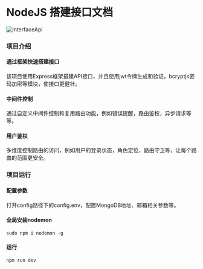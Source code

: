 # NodeJS 搭建接口文档
![interfaceApi](https://repository-images.githubusercontent.com/288929395/69e1cb00-e549-11ea-81a1-9632ae9a0468)
### 项目介绍
#### 通过框架快速搭建接口
该项目使用Express框架搭建API接口，并且使用jwt令牌生成和验证，bcryptjs密码加密等模块，使接口更健壮。
#### 中间件控制
通过自定义中间件控制和复用路由功能，例如错误提醒，路由鉴权，异步请求等等。
#### 用户鉴权
多维度控制路由的访问，例如用户的登录状态，角色定位，路由守卫等，让每个路由的范围更安全。

### 项目运行
#### 配置参数
打开config路径下的config.env，配置MongoDB地址、邮箱相关参数等。

#### 全局安装nodemon
``` 
sudo npm i nodemon -g
```
#### 运行
```
npm run dev
```

